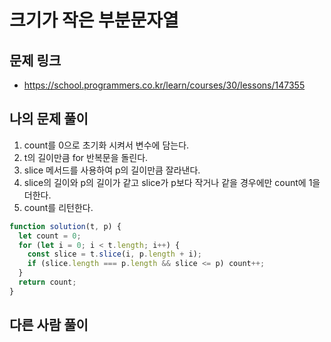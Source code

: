 # 크기가 작은 부분문자열

## 문제 링크

- https://school.programmers.co.kr/learn/courses/30/lessons/147355

## 나의 문제 풀이

1. count를 0으로 초기화 시켜서 변수에 담는다.
2. t의 길이만큼 for 반복문을 돌린다.
3. slice 메서드를 사용하여 p의 길이만큼 잘라낸다.
4. slice의 길이와 p의 길이가 같고 slice가 p보다 작거나 같을 경우에만 count에 1을 더한다.
5. count를 리턴한다.

```js
function solution(t, p) {
  let count = 0;
  for (let i = 0; i < t.length; i++) {
    const slice = t.slice(i, p.length + i);
    if (slice.length === p.length && slice <= p) count++;
  }
  return count;
}
```

## 다른 사람 풀이
